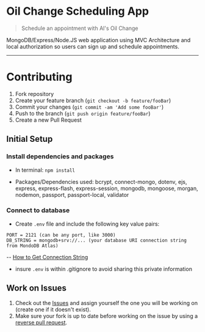# Oil Change Scheduling App 
> Schedule an appointment with Al's Oil Change

MongoDB/Express/Node.JS web application using MVC Architecture and local authorization so users can sign up and schedule appointments.

---

# Contributing

1. Fork repository
2. Create your feature branch (`git checkout -b feature/fooBar`)
3. Commit your changes (`git commit -am 'Add some fooBar'`)
4. Push to the branch (`git push origin feature/fooBar`)
5. Create a new Pull Request

## Initial Setup
### Install dependencies and packages

- In terminal: `npm install` 

- Packages/Dependencies used: bcrypt, connect-mongo, dotenv, ejs, express, express-flash, express-session, mongodb, mongoose, morgan, nodemon, passport, passport-local, validator

### Connect to database
- Create `.env` file and include the following key value pairs:
```
PORT = 2121 (can be any port, like 3000) 
DB_STRING = mongodb+srv://... (your database URI connection string from MondoDB Atlas)
```
-- [How to Get Connection String](https://www.mongodb.com/docs/guides/atlas/connection-string/)
- insure `.env` is within .gitignore to avoid sharing this private information

## Work on Issues
1. Check out the [Issues](https://github.com/TierraZabulon/oil-change-crud/issues) and assign yourself the one you will be working on (create one if it doesn't exist).
2. Make sure your fork is up to date before working on the issue by using a [reverse pull request](https://www.earthdatascience.org/courses/intro-to-earth-data-science/git-github/github-collaboration/update-github-repositories-with-changes-by-others/#:~:text=any%20given%20time.-,Sync%20Your%20Forked%20GitHub%20Repo%20Using%20A%20Reverse%20Pull%20Request,to%20update%20your%20local%20clone).

